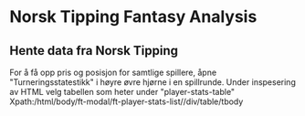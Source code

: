 # Norsk Tipping Fantasy Analysis

## Hente data fra Norsk Tipping
For å få opp pris og posisjon for samtlige spillere, åpne "Turneringsstatestikk"
i høyre øvre hjørne i en spillrunde.
Under inspesering av HTML velg tabellen som heter <table-content> under "player-stats-table"
Xpath:/html/body/ft-modal/ft-player-stats-list//div/table/tbody

